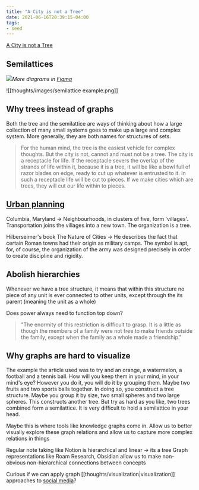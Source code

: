 ```yaml
---
title: "A City is not a Tree"
date: 2021-06-16T20:39:15-04:00
tags:
- seed
---
```


[A City is not a Tree](https://www.patternlanguage.com/archive/cityisnotatree.html)

## Semilattices
![](thoughts/images/semilattice.png)*More diagrams in [Figma](https://www.figma.com/file/eFPS114umxiV44LgL82UUb/Christopher-Alexander's-Semilattice-from-A-City-is-Not-a-Tree-(Community)?node-id=0%3A1)*

![[thoughts/images/semilattice example.png]]

## Why trees instead of graphs
Both the tree and the semilattice are ways of thinking about how a large collection of many small systems goes to make up a large and complex system. More generally, they are both names for structures of sets.

> For the human mind, the tree is the easiest vehicle for complex thoughts. But the city is not, cannot and must not be a tree. The city is a receptacle for life. If the receptacle severs the overlap of the strands of life within it, because it is a tree, it will be like a bowl full of razor blades on edge, ready to cut up whatever is entrusted to it. In such a receptacle life will be cut to pieces. If we make cities which are trees, they will cut our life within to pieces.

## [Urban planning](thoughts/urban%20planning.md)
Columbia, Maryland → Neighbourhoods, in clusters of five, form 'villages'. Transportation joins the villages into a new town. The organization is a tree.

Hilberseimer's book The Nature of Cities → He describes the fact that certain Roman towns had their origin as military camps. The symbol is apt, for, of course, the organization of the army was designed precisely in order to create discipline and rigidity.

## Abolish hierarchies
Whenever we have a tree structure, it means that within this structure no piece of any unit is ever connected to other units, except through the its parent (meaning the unit as a whole)

Does power always need to function top down?

> "The enormity of this restriction is difficult to grasp. It is a little as though the members of a family were not free to make friends outside the family, except when the family as a whole made a friendship."

## Why graphs are hard to visualize
The example the article used was to try and an orange, a watermelon, a football and a tennis ball. How will you keep them in your mind, in your mind's eye? However you do it, you will do it by grouping them. Maybe two fruits and two sports balls together. In doing so, you construct a tree structure. Maybe you group it by size, two small spheres and two large spheres. This constructs another tree. But try as hard as you like, two trees combined form a semilattice. It is very difficult to hold a semilattice in your head.

Maybe this is where tools like knowledge graphs come in. Allow us to better visually explore these graph relations and allow us to capture more complex relations in things

Regular note taking like Notion is hierarchical and linear → its a tree
Graph representations like Roam Research, Obsidian allow us to make non-obvious non-hierarchical connections between concepts

Curious if we can apply graph [[thoughts/visualization|visualization]] approaches to [social media](thoughts/social%20graphs.md)?
